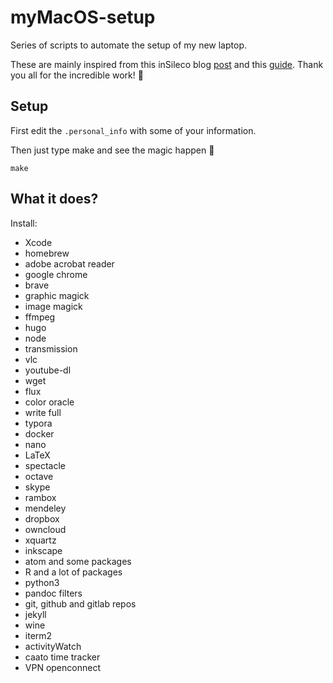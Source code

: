 # myMacOS-setup

Series of scripts to automate the setup of my new laptop.

These are mainly inspired from this inSileco blog [post](https://insileco.github.io/2018/07/13/my-macos-setup/) and this [guide](https://sourabhbajaj.com/mac-setup/). Thank you all for the incredible work! 💚

## Setup

First edit the `.personal_info` with some of your information.

Then just type make and see the magic happen 🧙

```
make
```

## What it does?

Install:
- Xcode
- homebrew
- adobe acrobat reader
- google chrome
- brave
- graphic magick
- image magick
- ffmpeg
- hugo
- node
- transmission
- vlc
- youtube-dl
- wget
- flux
- color oracle
- write full
- typora
- docker
- nano
- LaTeX
- spectacle
- octave
- skype
- rambox
- mendeley
- dropbox
- owncloud
- xquartz
- inkscape
- atom and some packages
- R and a lot of packages
- python3
- pandoc filters
- git, github and gitlab repos
- jekyll
- wine
- iterm2
- activityWatch
- caato time tracker
- VPN openconnect
